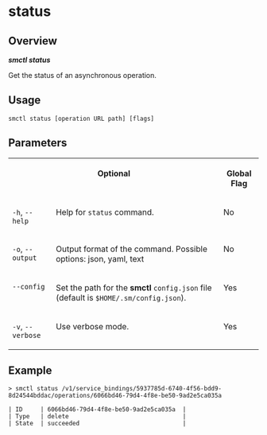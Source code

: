 <!-- loio37936ee16cc1410889089de0d18ae948 -->

# status



<a name="loio37936ee16cc1410889089de0d18ae948__section_xcr_2nt_pkb"/>

## Overview



***smctl status*** 

Get the status of an asynchronous operation.



<a name="loio37936ee16cc1410889089de0d18ae948__section_fp5_f4t_pkb"/>

## Usage

`smctl status [operation URL path] [flags]`



<a name="loio37936ee16cc1410889089de0d18ae948__section_hdy_lpt_pkb"/>

## Parameters


<table>
<tr>
<th valign="top" colspan="2">

Optional



</th>
<th valign="top">

Global Flag



</th>
</tr>
<tr>
<td valign="top">

`-h`, `--help`



</td>
<td valign="top">

Help for `status` command.



</td>
<td valign="top">

No



</td>
</tr>
<tr>
<td valign="top">

`-o`, `--output`



</td>
<td valign="top">

Output format of the command. Possible options: json, yaml, text



</td>
<td valign="top">

No



</td>
</tr>
<tr>
<td valign="top">

`--config`



</td>
<td valign="top">

Set the path for the **smctl** `config.json` file \(default is `$HOME/.sm/config.json`\).



</td>
<td valign="top">

Yes



</td>
</tr>
<tr>
<td valign="top">

`-v`, `--verbose`



</td>
<td valign="top">

Use verbose mode.



</td>
<td valign="top">

Yes



</td>
</tr>
</table>



<a name="loio37936ee16cc1410889089de0d18ae948__section_wv2_4pt_pkb"/>

## Example

```
> smctl status /v1/service_bindings/5937785d-6740-4f56-bdd9-8d24544bddac/operations/6066bd46-79d4-4f8e-be50-9ad2e5ca035a

| ID     | 6066bd46-79d4-4f8e-be50-9ad2e5ca035a  |
| Type   | delete                                |
| State  | succeeded                             |
```

